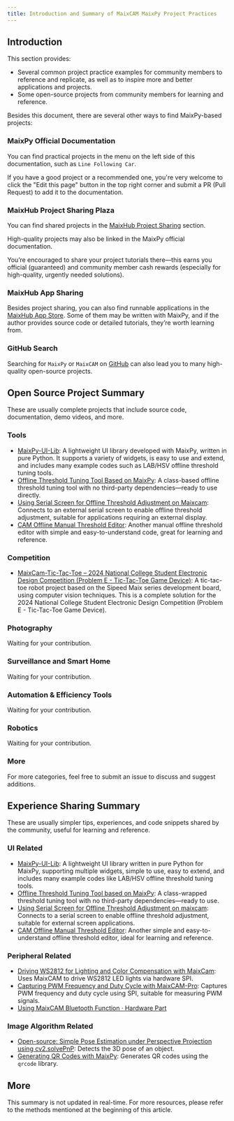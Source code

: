 ```yaml
---
title: Introduction and Summary of MaixCAM MaixPy Project Practices
---
```


## Introduction

This section provides:

* Several common project practice examples for community members to reference and replicate, as well as to inspire more and better applications and projects.
* Some open-source projects from community members for learning and reference.

Besides this document, there are several other ways to find MaixPy-based projects:

### MaixPy Official Documentation

You can find practical projects in the menu on the left side of this documentation, such as `Line Following Car`.

If you have a good project or a recommended one, you're very welcome to click the "Edit this page" button in the top right corner and submit a PR (Pull Request) to add it to the documentation.

### MaixHub Project Sharing Plaza

You can find shared projects in the [MaixHub Project Sharing](https://maixhub.com/share?type=project) section.

High-quality projects may also be linked in the MaixPy official documentation.

You’re encouraged to share your project tutorials there—this earns you official (guaranteed) and community member cash rewards (especially for high-quality, urgently needed solutions).

### MaixHub App Sharing

Besides project sharing, you can also find runnable applications in the [MaixHub App Store](https://maixhub.com/app). Some of them may be written with MaixPy, and if the author provides source code or detailed tutorials, they’re worth learning from.

### GitHub Search

Searching for `MaixPy` or `MaixCAM` on [GitHub](https://github.com) can also lead you to many high-quality open-source projects.


## Open Source Project Summary

These are usually complete projects that include source code, documentation, demo videos, and more.

### Tools

* [MaixPy-UI-Lib](https://github.com/aristorechina/MaixPy-UI-Lib): A lightweight UI library developed with MaixPy, written in pure Python. It supports a variety of widgets, is easy to use and extend, and includes many example codes such as LAB/HSV offline threshold tuning tools.
* [Offline Threshold Tuning Tool Based on MaixPy](https://maixhub.com/share/103): A class-based offline threshold tuning tool with no third-party dependencies—ready to use directly.
* [Using Serial Screen for Offline Threshold Adjustment on Maixcam](https://maixhub.com/share/104): Connects to an external serial screen to enable offline threshold adjustment, suitable for applications requiring an external display.
* [CAM Offline Manual Threshold Editor](https://maixhub.com/share/102): Another manual offline threshold editor with simple and easy-to-understand code, great for learning and reference.

### Competition

* [MaixCam-Tic-Tac-Toe – 2024 National College Student Electronic Design Competition (Problem E - Tic-Tac-Toe Game Device)](https://github.com/HYK-X/MaixCam_Tic_Tac_Toe_2024): A tic-tac-toe robot project based on the Sipeed Maix series development board, using computer vision techniques. This is a complete solution for the 2024 National College Student Electronic Design Competition (Problem E - Tic-Tac-Toe Game Device).

### Photography

Waiting for your contribution.

### Surveillance and Smart Home

Waiting for your contribution.

### Automation & Efficiency Tools

Waiting for your contribution.

### Robotics

Waiting for your contribution.

### More

For more categories, feel free to submit an issue to discuss and suggest additions.


## Experience Sharing Summary

These are usually simpler tips, experiences, and code snippets shared by the community, useful for learning and reference.


### UI Related

* [MaixPy-UI-Lib](https://github.com/aristorechina/MaixPy-UI-Lib): A lightweight UI library written in pure Python for MaixPy, supporting multiple widgets, simple to use, easy to extend, and includes many example codes like LAB/HSV offline threshold tuning tools.
* [Offline Threshold Tuning Tool based on MaixPy](https://maixhub.com/share/103): A class-wrapped threshold tuning tool with no third-party dependencies—ready to use.
* [Using Serial Screen for Offline Threshold Adjustment on maixcam](https://maixhub.com/share/104): Connects to a serial screen to enable offline threshold adjustment, suitable for external screen applications.
* [CAM Offline Manual Threshold Editor](https://maixhub.com/share/102): Another simple and easy-to-understand offline threshold editor, ideal for learning and reference.

### Peripheral Related

* [Driving WS2812 for Lighting and Color Compensation with MaixCam](https://maixhub.com/share/90): Uses MaixCAM to drive WS2812 LED lights via hardware SPI.
* [Capturing PWM Frequency and Duty Cycle with MaixCAM-Pro](https://maixhub.com/share/98): Captures PWM frequency and duty cycle using SPI, suitable for measuring PWM signals.
* [Using MaixCAM Bluetooth Function · Hardware Part](https://maixhub.com/share/58)

### Image Algorithm Related

* [Open-source: Simple Pose Estimation under Perspective Projection using cv2.solvePnP](https://maixhub.com/share/93): Detects the 3D pose of an object.
* [Generating QR Codes with MaixPy](https://maixhub.com/share/79): Generates QR codes using the `qrcode` library.

## More

This summary is not updated in real-time. For more resources, please refer to the methods mentioned at the beginning of this article.
